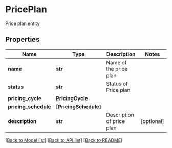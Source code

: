 # PricePlan

Price plan entity

## Properties
Name | Type | Description | Notes
------------ | ------------- | ------------- | -------------
**name** | **str** | Name of the price plan | 
**status** | **str** | Status of Price plan | 
**pricing_cycle** | [**PricingCycle**](PricingCycle.md) |  | 
**pricing_schedule** | [**[PricingSchedule]**](PricingSchedule.md) |  | 
**description** | **str** | Description of price plan | [optional] 

[[Back to Model list]](../README.md#documentation-for-models) [[Back to API list]](../README.md#documentation-for-api-endpoints) [[Back to README]](../README.md)


